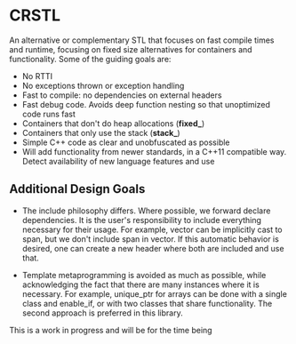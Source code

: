 # CRSTL
An alternative or complementary STL that focuses on fast compile times and runtime, focusing on fixed size alternatives for containers and functionality. Some of the guiding goals are:

- No RTTI
- No exceptions thrown or exception handling
- Fast to compile: no dependencies on external headers
- Fast debug code. Avoids deep function nesting so that unoptimized code runs fast
- Containers that don't do heap allocations (**fixed_**)
- Containers that only use the stack (**stack_**)
- Simple C++ code as clear and unobfuscated as possible
- Will add functionality from newer standards, in a C++11 compatible way. Detect availability of new language features and use

## Additional Design Goals

- The include philosophy differs. Where possible, we forward declare dependencies. It is the user's responsibility to include everything necessary for their usage. For example, vector can be implicitly cast to span, but we don't include span in vector. If this automatic behavior is desired, one can create a new header where both are included and use that.

- Template metaprogramming is avoided as much as possible, while acknowledging the fact that there are many instances where it is necessary. For example, unique_ptr for arrays can be done with a single class and enable_if, or with two classes that share functionality. The second approach is preferred in this library.

This is a work in progress and will be for the time being
